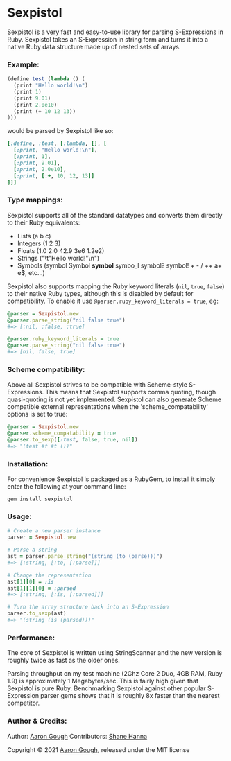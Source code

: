 # Sexpistol

Sexpistol is a very fast and easy-to-use library for parsing S-Expressions in Ruby. Sexpistol takes an S-Expression in string form and turns it into a native Ruby data structure made up of nested sets of arrays.

### Example:

```scheme
(define test (lambda () (
  (print "Hello world!\n")
  (print 1)
  (print 9.01)
  (print 2.0e10)
  (print (+ 10 12 13))
)))
```
  
would be parsed by Sexpistol like so:

```ruby
[:define, :test, [:lambda, [], [
  [:print, "Hello world!\n"],
  [:print, 1],
  [:print, 9.01],
  [:print, 2.0e10],
  [:print, [:+, 10, 12, 13]]
]]]
```
  
### Type mappings:

Sexpistol supports all of the standard datatypes and converts them directly to their Ruby equivalents:

- Lists (a b c)
- Integers (1 2 3)
- Floats (1.0 2.0 42.9 3e6 1.2e2)
- Strings ("\t\"Hello world!\"\n")
- Symbols (symbol Symbol ____symbol____ symbo_l symbol? symbol! + - / ++ a+ e$, etc...)

Sexpistol also supports mapping the Ruby keyword literals (`nil`, `true`, `false`) to their native Ruby types, although this is disabled by default for compatibility. To enable it use `@parser.ruby_keyword_literals = true`, eg:
 
```ruby 
@parser = Sexpistol.new
@parser.parse_string("nil false true")
#=> [:nil, :false, :true]

@parser.ruby_keyword_literals = true
@parser.parse_string("nil false true")
#=> [nil, false, true]
```
  
### Scheme compatibility:

Above all Sexpistol strives to be compatible with Scheme-style S-Expressions. This means that Sexpistol supports comma quoting, though quasi-quoting is not yet implemented. Sexpistol can also generate Scheme compatible external representations when the 'scheme_compatability' options is set to true:

```ruby
@parser = Sexpistol.new
@parser.scheme_compatability = true
@parser.to_sexp([:test, false, true, nil])
#=> "(test #f #t ())"
```
  
### Installation:

For convenience Sexpistol is packaged as a RubyGem, to install it simply enter the following at your command line:

```
gem install sexpistol
```
  
### Usage:

```ruby
# Create a new parser instance
parser = Sexpistol.new

# Parse a string
ast = parser.parse_string("(string (to (parse)))")
#=> [:string, [:to, [:parse]]]

# Change the representation
ast[1][0] = :is
ast[1][1][0] = :parsed
#=> [:string, [:is, [:parsed]]]

# Turn the array structure back into an S-Expression
parser.to_sexp(ast)
#=> "(string (is (parsed)))"
```
  
### Performance:

The core of Sexpistol is written using StringScanner and the new version is roughly twice as fast as the older ones.

Parsing throughput on my test machine (2Ghz Core 2 Duo, 4GB RAM, Ruby 1.9) is approximately 1 Megabytes/sec. This is fairly high given that Sexpistol is pure Ruby. Benchmarking Sexpistol against other popular S-Expression parser gems shows that it is roughly 8x faster than the nearest competitor.

### Author & Credits:

Author: [Aaron Gough](mailto:aaron@aarongough.com)
Contributors: [Shane Hanna](http://github.com/shanna)

Copyright © 2021 [Aaron Gough](http://thingsaaronmade.com/), released under the MIT license